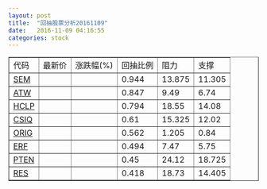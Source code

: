 ```yaml
---
layout: post
title:  "回抽股票分析20161109"
date:   2016-11-09 04:16:55
categories: stock
---
```

<script type="text/javascript">
var stockList = []
stockList.push('gb_sem');
stockList.push('gb_atw');
stockList.push('gb_hclp');
stockList.push('gb_csiq');
stockList.push('gb_orig');
stockList.push('gb_erf');
stockList.push('gb_pten');
stockList.push('gb_res');
</script>
<table border="1">
 <tr>
 <td>代码</td>
 <td>最新价</td>
 <td>涨跌幅(%)</td>
 <td>回抽比例</td>
 <td>阻力</td>
 <td>支撑</td>
</tr>
  <tr id="sem">
  <td><a href="http://stock.finance.sina.com.cn/usstock/quotes/SEM.html" target="_blank">SEM</a></td><td></td><td></td><td>0.944</td><td>13.875</td><td>11.305</td></tr>
  <tr id="atw">
  <td><a href="http://stock.finance.sina.com.cn/usstock/quotes/ATW.html" target="_blank">ATW</a></td><td></td><td></td><td>0.847</td><td>9.49</td><td>6.74</td></tr>
  <tr id="hclp">
  <td><a href="http://stock.finance.sina.com.cn/usstock/quotes/HCLP.html" target="_blank">HCLP</a></td><td></td><td></td><td>0.794</td><td>18.55</td><td>14.08</td></tr>
  <tr id="csiq">
  <td><a href="http://stock.finance.sina.com.cn/usstock/quotes/CSIQ.html" target="_blank">CSIQ</a></td><td></td><td></td><td>0.61</td><td>15.325</td><td>12.02</td></tr>
  <tr id="orig">
  <td><a href="http://stock.finance.sina.com.cn/usstock/quotes/ORIG.html" target="_blank">ORIG</a></td><td></td><td></td><td>0.562</td><td>1.205</td><td>0.84</td></tr>
  <tr id="erf">
  <td><a href="http://stock.finance.sina.com.cn/usstock/quotes/ERF.html" target="_blank">ERF</a></td><td></td><td></td><td>0.494</td><td>7.47</td><td>5.75</td></tr>
  <tr id="pten">
  <td><a href="http://stock.finance.sina.com.cn/usstock/quotes/PTEN.html" target="_blank">PTEN</a></td><td></td><td></td><td>0.45</td><td>24.12</td><td>18.725</td></tr>
  <tr id="res">
  <td><a href="http://stock.finance.sina.com.cn/usstock/quotes/RES.html" target="_blank">RES</a></td><td></td><td></td><td>0.418</td><td>18.73</td><td>14.405</td></tr>
</table>
